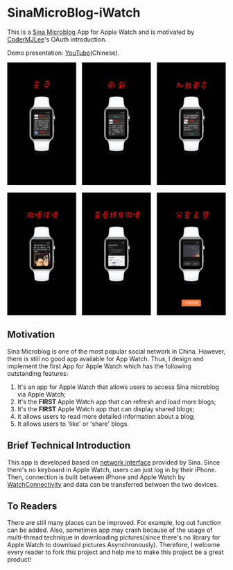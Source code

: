 # SinaMicroBlog-iWatch

This is a [Sina Microblog](https://en.wikipedia.org/wiki/Sina_Weibo) App for Apple Watch and is motivated by [CoderMJLee](https://github.com/CoderMJLee)'s OAuth introduction.

Demo presentation: [YouTube](https://youtu.be/HjWLoYmpzhg)(Chinese).

 ![image](./img/new_feature_0.png)
 
 ![image](./img/new_feature_1.png)

## Motivation
Sina Microblog is one of the most popular social network in China. However, there is still no good app available for App Watch. Thus, I design and implement the first App for Apple Watch which has the following outstanding features:

1. It's an app for Apple Watch that allows users to access Sina microblog via     Apple Watch; 
2. It's the **FIRST** Apple Watch app that can refresh and load more blogs;         
3. It's the **FIRST** Apple Watch app that can display shared blogs;
4. It allows users to read more detailed information about a blog;
5. It allows users to 'like' or 'share' blogs. 


## Brief Technical Introduction
This app is developed based on [network interface](http://open.weibo.com) provided by Sina. Since there's no keyboard in Apple Watch, users can just log in by their iPhone. Then, connection is built between iPhone and Apple Watch by [WatchConnectivity](https://developer.apple.com/library/watchos/documentation/WatchConnectivity/Reference/WatchConnectivity_framework/) and data can be transferred between the two devices. 

## To Readers

There are still many places can be improved. For example, log out function can be added. Also, sometimes app may crash because of the usage of multi-thread technique in downloading pictures(since there's no library for Apple Watch to download pictures Asynchronously). Therefore, I welcome every reader to fork this project and help me to make this project be a great product!
